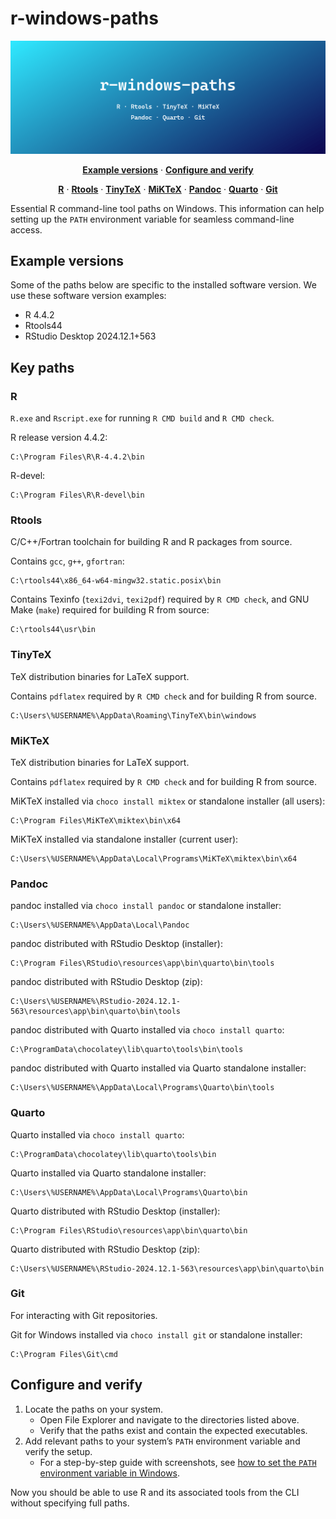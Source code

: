 
<!-- README.md is generated from README.Rmd. Please edit that file -->

# r-windows-paths

<a href="https://nanx.me/blog/post/r-windows-paths/">
<img src="images/banner.png" alt="r-windows-paths"> </a>

<p align="center">
  <a href="#example-versions"><strong>Example versions</strong></a> ·
  <a href="#configure-and-verify"><strong>Configure and
verify</strong></a>
</p>

<p align="center">
  <a href="#r"><strong>R</strong></a> ·
  <a href="#rtools"><strong>Rtools</strong></a> ·
  <a href="#tinytex"><strong>TinyTeX</strong></a> ·
  <a href="#miktex"><strong>MiKTeX</strong></a> ·
  <a href="#pandoc"><strong>Pandoc</strong></a> ·
  <a href="#quarto"><strong>Quarto</strong></a> ·
  <a href="#git"><strong>Git</strong></a>
</p>

Essential R command-line tool paths on Windows. This information can
help setting up the `PATH` environment variable for seamless
command-line access.

## Example versions

Some of the paths below are specific to the installed software version.
We use these software version examples:

- R 4.4.2
- Rtools44
- RStudio Desktop 2024.12.1+563

## Key paths

### R

`R.exe` and `Rscript.exe` for running `R CMD build` and `R CMD check`.

R release version 4.4.2:

``` batchfile
C:\Program Files\R\R-4.4.2\bin
```

R-devel:

``` batchfile
C:\Program Files\R\R-devel\bin
```

### Rtools

C/C++/Fortran toolchain for building R and R packages from source.

Contains `gcc`, `g++`, `gfortran`:

``` batchfile
C:\rtools44\x86_64-w64-mingw32.static.posix\bin
```

Contains Texinfo (`texi2dvi`, `texi2pdf`) required by `R CMD check`, and
GNU Make (`make`) required for building R from source:

``` batchfile
C:\rtools44\usr\bin
```

### TinyTeX

TeX distribution binaries for LaTeX support.

Contains `pdflatex` required by `R CMD check` and for building R from
source.

``` batchfile
C:\Users\%USERNAME%\AppData\Roaming\TinyTeX\bin\windows
```

### MiKTeX

TeX distribution binaries for LaTeX support.

Contains `pdflatex` required by `R CMD check` and for building R from
source.

MiKTeX installed via `choco install miktex` or standalone installer (all
users):

``` batchfile
C:\Program Files\MiKTeX\miktex\bin\x64
```

MiKTeX installed via standalone installer (current user):

``` batchfile
C:\Users\%USERNAME%\AppData\Local\Programs\MiKTeX\miktex\bin\x64
```

### Pandoc

pandoc installed via `choco install pandoc` or standalone installer:

``` batchfile
C:\Users\%USERNAME%\AppData\Local\Pandoc
```

pandoc distributed with RStudio Desktop (installer):

``` batchfile
C:\Program Files\RStudio\resources\app\bin\quarto\bin\tools
```

pandoc distributed with RStudio Desktop (zip):

``` batchfile
C:\Users\%USERNAME%\RStudio-2024.12.1-563\resources\app\bin\quarto\bin\tools
```

pandoc distributed with Quarto installed via `choco install quarto`:

``` batchfile
C:\ProgramData\chocolatey\lib\quarto\tools\bin\tools
```

pandoc distributed with Quarto installed via Quarto standalone
installer:

``` batchfile
C:\Users\%USERNAME%\AppData\Local\Programs\Quarto\bin\tools
```

### Quarto

Quarto installed via `choco install quarto`:

``` batchfile
C:\ProgramData\chocolatey\lib\quarto\tools\bin
```

Quarto installed via Quarto standalone installer:

``` batchfile
C:\Users\%USERNAME%\AppData\Local\Programs\Quarto\bin
```

Quarto distributed with RStudio Desktop (installer):

``` batchfile
C:\Program Files\RStudio\resources\app\bin\quarto\bin
```

Quarto distributed with RStudio Desktop (zip):

``` batchfile
C:\Users\%USERNAME%\RStudio-2024.12.1-563\resources\app\bin\quarto\bin
```

### Git

For interacting with Git repositories.

Git for Windows installed via `choco install git` or standalone
installer:

``` batchfile
C:\Program Files\Git\cmd
```

## Configure and verify

1.  Locate the paths on your system.
    - Open File Explorer and navigate to the directories listed above.
    - Verify that the paths exist and contain the expected executables.
2.  Add relevant paths to your system’s `PATH` environment variable and
    verify the setup.
    - For a step-by-step guide with screenshots, see [how to set the
      `PATH` environment variable in Windows](path.md).

Now you should be able to use R and its associated tools from the CLI
without specifying full paths.
